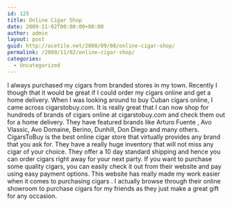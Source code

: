 ```yaml
---
id: 125
title: Online Cigar Shop
date: 2009-11-02T00:00:00+00:00
author: admin
layout: post
guid: http://acetile.net/2008/09/08/online-cigar-shop/
permalink: /2009/11/02/online-cigar-shop/
categories:
  - Uncategorized
---
```

I always purchased my cigars from branded stores in my town. Recently I though that it would be great if I could order my cigars online and get a home delivery. When I was looking around to buy Cuban cigars online, I came across cigarstobuy.com. It is really great that I can now shop for hundreds of brands of cigars online at cigarstobuy.com and check them out for a home delivery. They have featured brands like Arturo Fuente , Avo Vlassic, Avo Domaine, Berino, Dunhill, Don Diego and many others. CigarsToBuy is the best online cigar store that virtually provides any brand that you ask for. They have a really huge inventory that will not miss any cigar of your choice. They offer a 10 day standard shipping and hence you can order cigars right away for your next party. If you want to purchase some quality cigars, you can easily check it out from their website and pay using easy payment options. This website has really made my work easier when it comes to purchasing cigars . I actually browse through their online showroom to purchase cigars for my friends as they just make a great gift for any occasion.